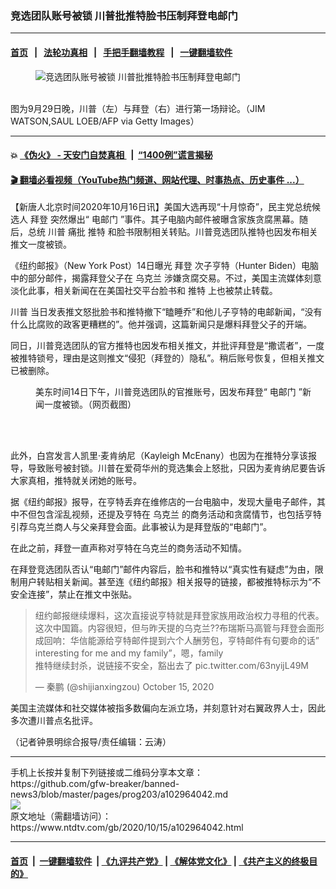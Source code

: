 ### 竞选团队账号被锁 川普批推特脸书压制拜登电邮门
------------------------

#### [首页](https://github.com/gfw-breaker/banned-news3/blob/master/README.md) &nbsp;&nbsp;|&nbsp;&nbsp; [法轮功真相](https://github.com/begood0513/basic/blob/master/README.md)  &nbsp;&nbsp;|&nbsp;&nbsp; [手把手翻墙教程](https://github.com/gfw-breaker/guides/wiki)  &nbsp;&nbsp;|&nbsp;&nbsp; [一键翻墙软件](https://github.com/gfw-breaker/nogfw/blob/master/README.md)  



<div><div class="featured_image">
 <figure>
  <img alt="竞选团队账号被锁 川普批推特脸书压制拜登电邮门" src="https://i.ntdtv.com/assets/uploads/2020/10/GettyImages-1228795132-2-800x450.jpg"/>
 </figure><br/>
 <span class="caption">
  图为9月29日晚，川普（左）与拜登（右）进行第一场辩论。（JIM WATSON,SAUL LOEB/AFP via Getty Images）
 </span>
</div>
</div><hr/>

#### 💥 [《伪火》 - 天安门自焚真相 ](http://158.247.195.190:10000/videos/blog/weihuo.html)&nbsp; |&nbsp; [“1400例”谎言揭秘  ](http://158.247.195.190:10000/videos/blog/jiexi1400.html)

#### [ 🎬  翻墙必看视频（YouTube热门频道、网站代理、时事热点、历史事件 ...）](https://github.com/gfw-breaker/links/blob/master/banned.md)

<div><div class="post_content" itemprop="articleBody">
 <p>
  【新唐人北京时间2020年10月16日讯】美国大选再现“十月惊奇”，民主党总统候选人
  <ok href="https://www.ntdtv.com/gb/拜登.htm">
   拜登
  </ok>
  突然爆出“
  <ok href="https://www.ntdtv.com/gb/电邮门.htm">
   电邮门
  </ok>
  ”事件。其子电脑内邮件被曝含家族贪腐黑幕。随后，总统
  <ok href="https://www.ntdtv.com/gb/川普.htm">
   川普
  </ok>
  痛批
  <ok href="https://www.ntdtv.com/gb/推特.htm">
   推特
  </ok>
  和脸书限制相关转贴。川普竞选团队推特也因发布相关推文一度被锁。
 </p>
 <p>
  《纽约邮报》（New York Post）14日曝光
  <ok href="https://www.ntdtv.com/gb/拜登.htm">
   拜登
  </ok>
  次子亨特（Hunter Biden）电脑中的部分邮件，揭露拜登父子在
  <ok href="https://www.ntdtv.com/gb/乌克兰.htm">
   乌克兰
  </ok>
  涉嫌贪腐交易。不过，美国主流媒体刻意淡化此事，相关新闻在在美国社交平台脸书和
  <ok href="https://www.ntdtv.com/gb/推特.htm">
   推特
  </ok>
  上也被禁止转载。
 </p>
 <p>
  <ok href="https://www.ntdtv.com/gb/川普.htm">
   川普
  </ok>
  当日发表推文怒批脸书和推特撤下“瞌睡乔”和他儿子亨特的电邮新闻，“没有什么比腐败的政客更糟糕的”。他并强调，这篇新闻只是爆料拜登父子的开端。
 </p>
 <p>
  同日，川普竞选团队的官方推特也因发布相关推文，并批评拜登是“撒谎者”，一度被推特锁号，理由是这则推文“侵犯（拜登的）隐私”。稍后账号恢复，但相关推文已被删除。
 </p>
 <figure class="wp-caption aligncenter" id="attachment_102964043" style="width: 450px">
  <ok href="https://i.ntdtv.com/assets/uploads/2020/10/EkYOsqOXgAcezZd.jpg">
   <img alt="" class="wp-image-102964043" src="https://i.ntdtv.com/assets/uploads/2020/10/EkYOsqOXgAcezZd-600x792.jpg"/>
  </ok>
  <br/><figcaption class="wp-caption-text">
   美东时间14日下午，川普竞选团队的官推账号，因发布拜登“
   <ok href="https://www.ntdtv.com/gb/电邮门.htm">
    电邮门
   </ok>
   ”新闻一度被锁。（网页截图）
  </figcaption><br/>
 </figure><br/>
 <p>
  此外，白宫发言人凯里‧麦肯纳尼（Kayleigh McEnany）也因为在推特分享该报导，导致账号被封锁。川普在爱荷华州的竞选集会上怒批，只因为麦肯纳尼要告诉大家真相，推特就关闭她的账号。
 </p>
 <p>
  据《纽约邮报》报导，在亨特丢弃在维修店的一台电脑中，发现大量电子邮件，其中不但包含淫乱视频，还提及亨特在
  <ok href="https://www.ntdtv.com/gb/乌克兰.htm">
   乌克兰
  </ok>
  的商务活动和贪腐情节，也包括亨特引荐乌克兰商人与父亲拜登会面。此事被认为是拜登版的“电邮门”。
 </p>
 <p>
  在此之前，拜登一直声称对亨特在乌克兰的商务活动不知情。
 </p>
 <p>
  在拜登竞选团队否认“电邮门”邮件内容后，脸书和推特以“真实性有疑虑”为由，限制用户转贴相关新闻。甚至连《纽约邮报》相关报导的链接，都被推特标示为“不安全连接”，禁止在推文中张贴。
 </p>
 <blockquote class="twitter-tweet" data-dnt="true" data-width="500">
  <p dir="ltr" lang="zh">
   纽约邮报继续爆料，这次直接说亨特就是拜登家族用政治权力寻租的代表。这次中国篇。内容很短，但与昨天提的乌克兰??布瑞斯马高管与拜登会面形成回响：华信能源给亨特邮件提到六个人酬劳包，亨特邮件有句要命的话”interesting for me and my family”，嗯，family
   <br/>
   推特继续封杀，说链接不安全，豁出去了
   <ok href="https://t.co/63nyijL49M">
    pic.twitter.com/63nyijL49M
   </ok>
  </p>
  <p>
   — 秦鹏 (@shijianxingzou)
   <ok href="https://twitter.com/shijianxingzou/status/1316734235009519616?ref_src=twsrc%5Etfw">
    October 15, 2020
   </ok>
  </p>
 </blockquote>
 <p>
  <script async="" charset="utf-8" src="https://platform.twitter.com/widgets.js">
  </script>
 </p>
 <p>
  <p>
   美国主流媒体和社交媒体被指多数偏向左派立场，并刻意针对右翼政界人士，因此多次遭川普点名批评。
  </p>
  <p>
   （记者钟景明综合报导/责任编辑：云涛）
  </p>
  <div class="single_ad">
  </div>
 </p>
</div>
</div>
<hr/>
手机上长按并复制下列链接或二维码分享本文章：<br/>
https://github.com/gfw-breaker/banned-news3/blob/master/pages/prog203/a102964042.md <br/>
<a href='https://github.com/gfw-breaker/banned-news3/blob/master/pages/prog203/a102964042.md'><img src='https://github.com/gfw-breaker/banned-news3/blob/master/pages/prog203/a102964042.md.png'/></a> <br/>
原文地址（需翻墙访问）：https://www.ntdtv.com/gb/2020/10/15/a102964042.html


------------------------
#### [首页](https://github.com/gfw-breaker/banned-news3/blob/master/README.md) &nbsp;|&nbsp; [一键翻墙软件](https://github.com/gfw-breaker/nogfw/blob/master/README.md) &nbsp;| [《九评共产党》](https://github.com/gfw-breaker/9ping.md/blob/master/README.md#九评之一评共产党是什么) | [《解体党文化》](https://github.com/gfw-breaker/jtdwh.md/blob/master/README.md) | [《共产主义的终极目的》](https://github.com/gfw-breaker/gczydzjmd.md/blob/master/README.md)


<img src='http://gfw-breaker.win/banned-news3/pages/prog203/a102964042.md' width='0px' height='0px'/>